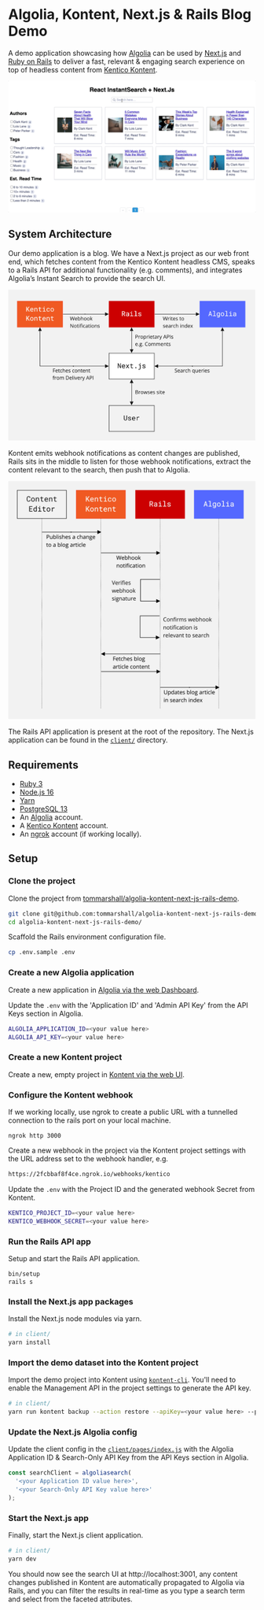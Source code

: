 # Algolia, Kontent, Next.js & Rails Blog Demo

A demo application showcasing how [Algolia](https://www.algolia.com/) can be used by [Next.js](https://nextjs.org/) and [Ruby on Rails](https://rubyonrails.org/) to deliver a fast, relevant & engaging search experience on top of headless content from [Kentico Kontent](https://kontent.ai/).

![Demo Screen Recording](./docs/demo.gif)

## System Architecture

Our demo application is a blog. We have a Next.js project as our web front end, which fetches content from the Kentico Kontent headless CMS, speaks to a Rails API for additional functionality (e.g. comments), and integrates Algolia’s Instant Search to provide the search UI.

![System Architecture Diagram](./docs/system-architecture.jpg)

Kontent emits webhook notifications as content changes are published, Rails sits in the middle to listen for those webhook notifications, extract the content relevant to the search, then push that to Algolia.

![Sequence Diagram](./docs/sequence-diagram.jpg)

The Rails API application is present at the root of the repository. The Next.js application can be found in the [`client/`](./client) directory.

## Requirements

- [Ruby 3](https://www.ruby-lang.org/en/downloads/)
- [Node.js 16](https://nodejs.org/en/download/)
- [Yarn](https://yarnpkg.com/)
- [PostgreSQL 13](https://www.postgresql.org/download/)
- An [Algolia](https://www.algolia.com/) account.
- A [Kentico Kontent](https://kontent.ai/) account.
- An [ngrok](https://ngrok.com/) account (if working locally).

## Setup

### Clone the project

Clone the project from [tommarshall/algolia-kontent-next-js-rails-demo](https://github.com/tommarshall/algolia-kontent-next-js-rails-demo).

```sh
git clone git@github.com:tommarshall/algolia-kontent-next-js-rails-demo.git
cd algolia-kontent-next-js-rails-demo/
```

Scaffold the Rails environment configuration file.

```sh
cp .env.sample .env
```

### Create a new Algolia application

Create a new application in [Algolia via the web Dashboard](https://www.algolia.com/dashboard).

Update the `.env` with the 'Application ID' and 'Admin API Key' from the API Keys section in Algolia.

```sh
ALGOLIA_APPLICATION_ID=<your value here>
ALGOLIA_API_KEY=<your value here>
```

### Create a new Kontent project

Create a new, empty project in [Kontent via the web UI](https://app.kontent.ai/).

### Configure the Kontent webhook

If we working locally, use ngrok to create a public URL with a tunnelled connection to the rails port on your local machine.

    ngrok http 3000

Create a new webhook in the project via the Kontent project settings with the URL address set to the webhook handler, e.g.

```sh
https://2fcbbaf8f4ce.ngrok.io/webhooks/kentico
```

Update the `.env` with the Project ID and the generated webhook Secret from Kontent.

```sh
KENTICO_PROJECT_ID=<your value here>
KENTICO_WEBHOOK_SECRET=<your value here>
```

### Run the Rails API app

Setup and start the Rails API application.

    bin/setup
    rails s


### Install the Next.js app packages

Install the Next.js node modules via yarn.

```sh
# in client/
yarn install
```

### Import the demo dataset into the Kontent project

Import the demo project into Kontent using [`kontent-cli`](https://github.com/Kentico/kontent-cli). You'll need to enable the Management API in the project settings to generate the API key.

```sh
# in client/
yarn run kontent backup --action restore --apiKey=<your value here> --projectId=<your value here> --name="../data/kontent-blog-demo-backup"
```

### Update the Next.js Algolia config

Update the client config in the [`client/pages/index.js`](./client/pages/index.js#L11-L12) with the Algolia Application ID & Search-Only API Key from the API Keys section in Algolia.

```js
const searchClient = algoliasearch(
  '<your Application ID value here>',
  '<your Search-Only API Key value here>'
);
```

### Start the Next.js app

Finally, start the Next.js client application.

```sh
# in client/
yarn dev
```

You should now see the search UI at http://localhost:3001, any content changes published in Kontent are automatically propagated to Algolia via Rails, and you can filter the results in real-time as you type a search term and select from the faceted attributes.
